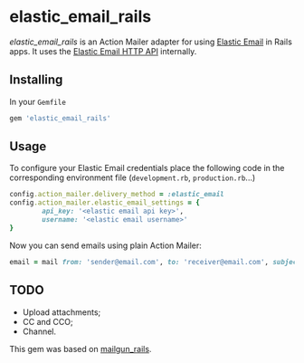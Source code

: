 # elastic_email_rails

*elastic_email_rails* is an Action Mailer adapter for using [Elastic Email](http://elasticemail.com/) in Rails apps. It uses the [Elastic Email HTTP API](https://elasticemail.com/support/http-api) internally.

## Installing

In your `Gemfile`

```ruby
gem 'elastic_email_rails'
```

## Usage

To configure your Elastic Email credentials place the following code in the corresponding environment file (`development.rb`, `production.rb`...)

```ruby
config.action_mailer.delivery_method = :elastic_email
config.action_mailer.elastic_email_settings = {
		api_key: '<elastic email api key>',
		username: '<elastic email username>'
}
```

Now you can send emails using plain Action Mailer:

```ruby
email = mail from: 'sender@email.com', to: 'receiver@email.com', subject: 'this is an email'
```

## TODO

* Upload attachments;
* CC and CCO;
* Channel.

This gem was based on [mailgun_rails](https://github.com/jorgemanrubia/mailgun_rails).




